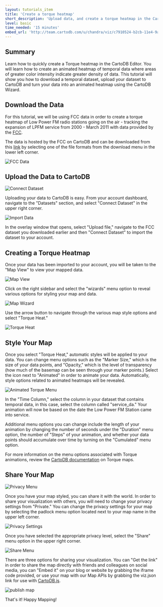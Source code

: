```yaml
---
layout: tutorials_item
title: 'Create a torque heatmap'
short_description: 'Upload data, and create a torque heatmap in the CartoDB Editor '
level: basic
time_needed: '15 minutes'
embed_url: 'http://team.cartodb.com/u/chandra/viz/c7910524-b2cb-11e4-9ac4-0e4fddd5de28/embed_map'
---
```


## Summary
Learn how to quickly create a Torque heatmap in the CartoDB Editor. You will learn how to create an animated heatmap of temporal data where areas of greater color intensity indicate greater density of data. This tutorial will show you how to download a temporal dataset, upload your dataset to CartoDB and turn your data into an animated heatmap using the CartoDB Wizard. 

## Download the Data 
For this tutorial, we will be using FCC data in order to create a torque heatmap of Low Power FM radio stations going on the air - tracking the expansion of LPFM service from 2000 - March 2011 with data provided by the [FCC](https://github.com/FCC/lpfmpoints).

The data is hosted by the FCC on CartoDB and can be downloaded from this [link](https://fccmaps.cartodb.com/u/fcc/tables/lpfm_point/public?redirected=true) by selecting one of the file formats from the download menu in the lower left corner.

<p class="wrap-border"><img src="{{ '/img/layout/tutorials/heatmap/img1.png' | prepend: site.baseurl }}" alt="FCC Data" /></p>

## Upload the Data to CartoDB
<p class="wrap-border"><img src="{{ '/img/layout/tutorials/heatmap/img3.png' | prepend: site.baseurl }}" alt="Connect Dataset" /></p>

Uploading your data to CartoDB is easy. From your account dashboard, navigate to the "Datasets" section, and select "Connect Dataset" in the upper right corner.

<p class="wrap-border"><img src="{{ '/img/layout/tutorials/heatmap/img2.png' | prepend: site.baseurl }}" alt="Import Data" /></p>

In the overlay window that opens, select "Upload file," navigate to the FCC dataset you downloaded earlier and then "Connect Dataset" to import the dataset to your account.

## Creating a Torque Heatmap
Once your data has been imported to your account, you will be taken to the "Map View" to view your mapped data.

<p class="wrap-border"><img src="{{ '/img/layout/tutorials/heatmap/img4.png' | prepend: site.baseurl }}" alt="Map View" /></p>

Click on the right sidebar and select the "wizards" menu option to reveal various options for styling your map and data. 

<p class="wrap-border"><img src="{{ '/img/layout/tutorials/heatmap/img5.png' | prepend: site.baseurl }}" alt="Map Wizard" /></p>

Use the arrow button to navigate through the various map style options and select "Torque Heat."

<p class="wrap-border"><img src="{{ '/img/layout/tutorials/heatmap/img6.png' | prepend: site.baseurl }}" alt="Torque Heat" /></p>

## Style Your Map
Once you select "Torque Heat," automatic styles will be applied to your data. You can change menu options such as the "Marker Size," which is the size of your data points, and "Opacity," which is the level of transparency (how much of the basemap can be seen through your marker points.) Select the icon next to "Animated" in order to animate your data. Automatically, style options related to animated heatmaps will be revealed.

<p class="wrap-border"><img src="{{ '/img/layout/tutorials/heatmap/img7.png' | prepend: site.baseurl }}" alt="Animated Torque Menu" /></p>

In the "Time Column," select the column in your dataset that contains temporal data, in this case, select the column called "service_da." Your animation will now be based on the date the Low Power FM Station came into service. 

Additional menu options you can change include the length of your animation by changing the number of seconds under the "Duration" menu option, the number of "Steps" of your animation, and whether your data points should accumulate over time by turning on the "Cumulated" menu option.

For more information on the menu options associated with Torque animations, review the [CartoDB documentation](http://docs.cartodb.com/cartodb-editor.html#torque) on Torque maps.

## Share Your Map
<p class="wrap-border"><img src="{{ '/img/layout/tutorials/heatmap/img8.png' | prepend: site.baseurl }}" alt="Privacy Menu" /></p>

Once you have your map styled, you can share it with the world. In order to share your visualization with others, you will need to change your privacy settings from "Private." You can change the privacy settings for your map by selecting the padlock menu option located next to your map name in the upper left corner.

<p class="wrap-border"><img src="{{ '/img/layout/tutorials/heatmap/img9.png' | prepend: site.baseurl }}" alt="Privacy Settings" /></p>

Once you have selected the appropriate privacy level, select the "Share" menu option in the upper right corner.

<p class="wrap-border"><img src="{{ '/img/layout/tutorials/heatmap/img10.png' | prepend: site.baseurl }}" alt="Share Menu" /></p>

There are three options for sharing your visualization. You can "Get the link" in order to share the map directly with friends and colleagues on social media, you can "Embed it" on your blog or website by grabbing the iframe code provided, or use your map with our Map APIs by grabbing the viz.json link for use with [CartoDB.js](http://docs.cartodb.com/cartodb-platform/cartodb-js.html).

<p class="wrap-border"><img src="{{ '/img/layout/tutorials/heatmap/img11.png' | prepend: site.baseurl }}" alt="publish map" /></p>

That's it! Happy Mapping!
